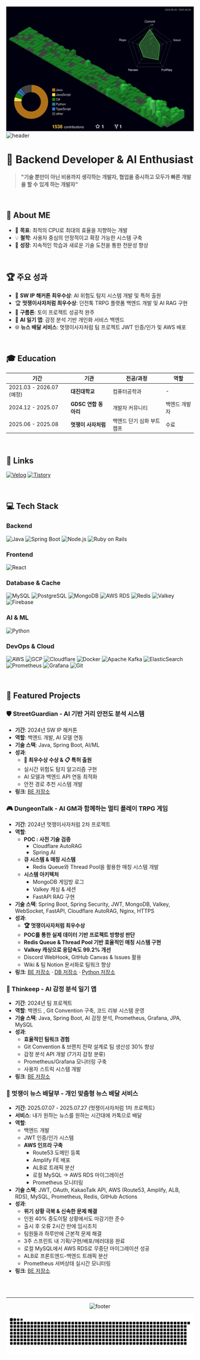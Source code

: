 
![](./profile-3d-contrib/profile-night-green.svg)
![header](https://capsule-render.vercel.app/api?type=waving&color=0:E34C26,10:DA5B0B,30:C6538C,75:3572A5,100:A371F7&height=100&section=header&text=junwon&fontSize=90&fontColor=ffffff&animation=twinkling&fontAlignY=35)
# 🚀 Backend Developer & AI Enthusiast

> **"기술 뿐만이 아닌 비용까지 생각하는 개발자, 협업을 중시하고 모두가 빠른 개발을 할 수 있게 하는 개발자"**

<br/>

## 🪪 About ME
- 🎯 **목표**: 최적의 CPU로 최대의 효율을 지향하는 개발
- 💡 **철학**: 사용자 중심의 안정적이고 확장 가능한 시스템 구축
- 🌱 **성장**: 지속적인 학습과 새로운 기술 도전을 통한 전문성 향상

<br/>

## 🏆 주요 성과
- 🥇 **SW IP 해커톤 최우수상**: AI 위험도 탐지 시스템 개발 및 특허 출원
- 🏆 **멋쟁이사자처럼 최우수상**: 던전톡 TRPG 플랫폼 백엔드 개발 및 AI RAG 구현
- 🏅 **구름톤**: 토이 프로젝트 성공적 완주
- 📱 **AI 일기 앱**: 감정 분석 기반 개인화 서비스 백엔드 
- 🌐 **뉴스 배달 서비스**: 멋쟁이사자처럼 팀 프로젝트 JWT 인증/인가 및 AWS 배포

<br/>

## 🎓 Education

| 기간 | 기관 | 전공/과정 | 역할 |
|------|------|----------|------|
| 2021.03 - 2026.07 (예정) | **대진대학교** | 컴퓨터공학과 | - |
| 2024.12 - 2025.07 | **GDSC 연합 동아리** | 개발자 커뮤니티 | 백엔드 개발자 |
| 2025.06 - 2025.08 | **멋쟁이 사자처럼** | 백엔드 단기 심화 부트캠프 | 수료 |

<br/>

## 🔗 Links
[![Velog](https://img.shields.io/badge/Velog-20C997?style=for-the-badge&logo=vimeo&logoColor=white)](https://velog.io/@mj_o/posts)
[![Tistory](https://img.shields.io/badge/Tistory-000000?style=for-the-badge&logo=tistory&logoColor=white)](https://moonjun1.tistory.com)

<br/>

## 💻 Tech Stack

### Backend
![Java](https://img.shields.io/badge/Java-ED8B00?style=flat-square&logo=openjdk&logoColor=white)
![Spring Boot](https://img.shields.io/badge/Spring_Boot-6DB33F?style=flat-square&logo=spring-boot&logoColor=white)
![Node.js](https://img.shields.io/badge/Node.js-43853D?style=flat-square&logo=node.js&logoColor=white)
![Ruby on Rails](https://img.shields.io/badge/Ruby_on_Rails-CC0000?style=flat-square&logo=ruby-on-rails&logoColor=white)

### Frontend
![React](https://img.shields.io/badge/React-61DAFB?style=flat-square&logo=react&logoColor=black)

### Database & Cache
![MySQL](https://img.shields.io/badge/MySQL-4479A1?style=flat-square&logo=mysql&logoColor=white)
![PostgreSQL](https://img.shields.io/badge/PostgreSQL-336791?style=flat-square&logo=postgresql&logoColor=white)
![MongoDB](https://img.shields.io/badge/MongoDB-47A248?style=flat-square&logo=mongodb&logoColor=white)
![AWS RDS](https://img.shields.io/badge/AWS_RDS-FF9900?style=flat-square&logo=amazon-aws&logoColor=white)
![Redis](https://img.shields.io/badge/Redis-DC382D?style=flat-square&logo=redis&logoColor=white)
![Valkey](https://img.shields.io/badge/Valkey-FF4438?style=flat-square&logo=valkey&logoColor=white)
![Firebase](https://img.shields.io/badge/Firebase-FFCA28?style=flat-square&logo=firebase&logoColor=black)

### AI & ML
![Python](https://img.shields.io/badge/Python-3776AB?style=flat-square&logo=python&logoColor=white)

### DevOps & Cloud
![AWS](https://img.shields.io/badge/AWS-FF9900?style=flat-square&logo=amazon-aws&logoColor=white)
![GCP](https://img.shields.io/badge/Google_Cloud-4285F4?style=flat-square&logo=google-cloud&logoColor=white)
![Cloudflare](https://img.shields.io/badge/Cloudflare-F38020?style=flat-square&logo=cloudflare&logoColor=white)
![Docker](https://img.shields.io/badge/Docker-2496ED?style=flat-square&logo=docker&logoColor=white)
![Apache Kafka](https://img.shields.io/badge/Apache_Kafka-231F20?style=flat-square&logo=apache-kafka&logoColor=white)
![ElasticSearch](https://img.shields.io/badge/Elasticsearch-005571?style=flat-square&logo=elasticsearch&logoColor=white)
![Prometheus](https://img.shields.io/badge/Prometheus-E6522C?style=flat-square&logo=prometheus&logoColor=white)
![Grafana](https://img.shields.io/badge/Grafana-F46800?style=flat-square&logo=grafana&logoColor=white)
![Git](https://img.shields.io/badge/Git-F05032?style=flat-square&logo=git&logoColor=white)

<br/>


## 🎯 Featured Projects

### 🛡️ StreetGuardian - AI 기반 거리 안전도 분석 시스템
- **기간**: 2024년 SW IP 해커톤
- **역할**: 백엔드 개발, AI 모델 연동
- **기술 스택**: Java, Spring Boot, AI/ML
- **성과**: 
  - **🥇 최우수상 수상 & 📋 특허 출원**
  - 실시간 위험도 탐지 알고리즘 구현
  - AI 모델과 백엔드 API 연동 최적화
  - 안전 경로 추천 시스템 개발
- **링크**: [BE 저장소](https://github.com/moonjun1/StreetGuardian)


### 🎮 DungeonTalk - AI GM과 함께하는 멀티 플레이 TRPG 게임
- **기간**: 2024년 멋쟁이사자처럼 2차 프로젝트
- **역할**: 
  - **POC : 사전 기술 검증**
    - Cloudflare AutoRAG
    - Spring AI
  - **큐 시스템 & 매칭 시스템**
    - Redis Queue와 Thread Pool을 활용한 매칭 시스템 개발
  - **시스템 아키텍처**
    - MongoDB 게임방 로그
    - Valkey 캐싱 & 세션
    - FastAPI RAG 구현
- **기술 스택**: Spring Boot, Spring Security, JWT, MongoDB, Valkey, WebSocket, FastAPI, Cloudflare AutoRAG, Nginx, HTTPS
- **성과**: 
  - **🏆 멋쟁이사자처럼 최우수상**
  - **POC를 통한 실제 데이터 기반 프로젝트 방향성 판단**
  - **Redis Queue & Thread Pool 기반 효율적인 매칭 시스템 구현**
  - **Valkey 캐싱으로 응답속도 99.2% 개선**
  - Discord WebHook, GitHub Canvas & Issues 활용
  - Wiki & 팀 Notion 문서화로 팀워크 향상
- **링크**: [BE 저장소](https://github.com/DungeonTalk/dungeontalk-backend) · [DB 저장소](https://github.com/moonjun1/dungeontalk-db) · [Python 저장소](https://github.com/DungeonTalk/python-ai-model)

### 📝 Thinkeep - AI 감정 분석 일기 앱
- **기간**: 2024년 팀 프로젝트
- **역할**: 백엔드 , Git Convention 구축, 코드 리뷰 시스템 운영
- **기술 스택**: Java, Spring Boot, AI 감정 분석, Prometheus, Grafana, JPA, MySQL
- **성과**: 
  - **효율적인 팀워크 경험**
  - Git Convention & 브랜치 전략 설계로 팀 생산성 30% 향상
  - 감정 분석 API 개발 (7가지 감정 분류)
  - Prometheus/Grafana 모니터링 구축
  - 사용자 스트릭 시스템 개발
- **링크**: [BE 저장소](https://github.com/moonjun1/thinkeep_BE_privat)

### 📰 멋쟁이 뉴스 배달부 - 개인 맞춤형 뉴스 배달 서비스
- **기간**: 2025.07.07 - 2025.07.27 (멋쟁이사자처럼 1차 프로젝트)
- **서비스**: 내가 원하는 뉴스를 원하는 시간대에 카톡으로 배달
- **역할**: 
  - 백엔드 개발
  - JWT 인증/인가 시스템
  - **AWS 인프라 구축**
    - Route53 도메인 등록
    - Amplify FE 배포
    - ALB로 트래픽 분산
    - 로컬 MySQL → AWS RDS 마이그레이션
    - Prometheus 모니터링
- **기술 스택**: JWT, OAuth, KakaoTalk API, AWS (Route53, Amplify, ALB, RDS), MySQL, Prometheus, Redis, GitHub Actions
- **성과**: 
  - **위기 상황 극복 & 신속한 문제 해결**
  - 인원 40% 중도이탈 상황에서도 마감기한 준수
  - 출시 후 오류 2시간 만에 임시조치
  - 팀원들과 하루만에 근본적 문제 해결
  - 3주 스프린트 내 기획/구현/배포/에러대응 완료
  - 로컬 MySQL에서 AWS RDS로 무중단 마이그레이션 성공
  - ALB로 프론트엔드-백엔드 트래픽 분산
  - Prometheus 서버상태 실시간 모니터링
- **링크**:   [BE 저장소](https://github.com/moonjun1/News_Server) 

<br/>




<br/>

---

<div align="center">



![footer](https://capsule-render.vercel.app/api?type=waving&color=0:E34C26,10:DA5B0B,30:C6538C,75:3572A5,100:A371F7&height=100&section=footer&animation=twinkling)

</div>

![snake gif](https://github.com/moonjun1/moonjun1/blob/output/github-contribution-grid-snake.svg)
